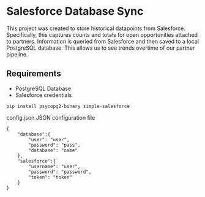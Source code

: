 # Salesforce Database Sync

This project was created to store historical datapoints from Salesforce. Specifically, this captures counts and totals for open opportunities attached to partners. Information is queried from Salesforce and then saved to a local PostgreSQL database. This allows us to see trends overtime of our partner pipeline. 

## Requirements
- PostgreSQL Database
- Salesforce credentials

```
pip install psycopg2-binary simple-salesforce
```

config.json JSON configuration file 

```
{
    "database":{
        "user": "user",
        "password": "pass",
        "database": "name"
    },
    "salesforce":{
        "username": "user",
        "password": "password",
        "token": "token"
    }
}
```
